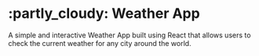 # :partly_cloudy: Weather App

A simple and interactive Weather App built using React that allows users to check the current weather for any city around the world.
